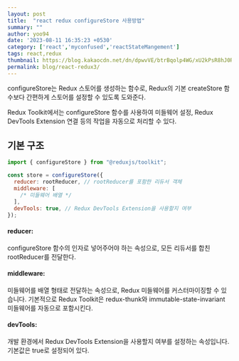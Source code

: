 ```yaml
---
layout: post
title:  "react redux configureStore 사용방법"
summary: ""
author: yoo94
date: '2023-08-11 16:35:23 +0530'
category: ['react','myconfused','reactStateMangement']
tags: react,redux
thumbnail: https://blog.kakaocdn.net/dn/dpwvVE/btrBqolp4WG/xU2kPsR8hJ0Rpx9B1LSoZ1/img.png
permalink: blog/react-redux3/
---
```


configureStore는 Redux 스토어를 생성하는 함수로, 
Redux의 기본 createStore 함수보다 간편하게 스토어를 설정할 수 있도록 도와준다.

Redux Toolkit에서는 configureStore 함수를 사용하여 미들웨어 설정,
Redux DevTools Extension 연결 등의 작업을 자동으로 처리할 수 있다.
## 기본 구조
```javascript
import { configureStore } from "@reduxjs/toolkit";

const store = configureStore({
  reducer: rootReducer, // rootReducer를 포함한 리듀서 객체
  middleware: [
    /* 미들웨어 배열 */
  ],
  devTools: true, // Redux DevTools Extension을 사용할지 여부
});
```
#### reducer:
configureStore 함수의 인자로 넣어주어야 하는 속성으로, 모든 리듀서를 합친 rootReducer를 전달한다.

#### middleware:
미들웨어를 배열 형태로 전달하는 속성으로, Redux 미들웨어를 커스터마이징할 수 있습니다.
기본적으로 Redux Toolkit은 redux-thunk와 immutable-state-invariant 미들웨어를 자동으로 포함시킨다.

#### devTools:
개발 환경에서 Redux DevTools Extension을 사용할지 여부를 설정하는 속성입니다. 기본값은 true로 설정되어 있다.
